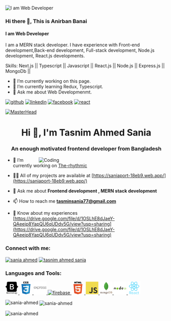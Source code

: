 ![I am Web Developer](https://media.licdn.com/dms/image/D5616AQE9AsgZgO9owA/profile-displaybackgroundimage-shrink_350_1400/0/1691696777369?e=1697068800&v=beta&t=bikZ3oeOAKNUzdHT9fWSp2f4muOEabW0i6sQIg67d8E)
### Hi there 👋, This is Anirban Banai
#### I am Web Developer


I am a MERN stack developer. I have experience with Front-end development,Back-end development, Full-stack development, Node.js development, React.js developments.

Skills: Next.js || Typescript || Javascript || React.js || Node.js || Express.js || MongoDb ||

- 🔭 I’m currently working on this page. 
- 🌱 I’m currently learning Redux, Typescript. 
- 💬 Ask me about Web Developmenmt. 


[<img src='https://cdn.jsdelivr.net/npm/simple-icons@3.0.1/icons/github.svg' alt='github' height='40'>](https://github.com//anirbanbanai)  [<img src='https://cdn.jsdelivr.net/npm/simple-icons@3.0.1/icons/linkedin.svg' alt='linkedin' height='40'>](https://www.linkedin.com/in//anirban-cb-50439b284//)  [<img src='https://cdn.jsdelivr.net/npm/simple-icons@3.0.1/icons/facebook.svg' alt='facebook' height='40'>](https://www.facebook.com//profile.php?id=100077890384340)  [<img src='https://cdn.jsdelivr.net/npm/simple-icons@3.0.1/icons/react.svg' alt='react' height='40'>](https://beautiful-druid-3322e4.netlify.app/)  






[![MasterHead](https://repository-images.githubusercontent.com/588181932/e36ec678-7984-4cdd-8e4c-a3932772ff8e)](https://github.com/Sania-Ahmed)
<h1 align="center">Hi 👋, I'm Tasnim Ahmed Sania</h1>
<h3 align="center">An enough motivated frontend developer from Bangladesh</h3>
<img align="right" alt="Coding" width="400" src="https://miro.medium.com/v2/resize:fit:1400/0*yBvA5CnEX3Sd4aod.gif">


- 🔭 I’m currently working on [The-rhythmic](https://the-rhythmic.web.app/)

- 👨‍💻 All of my projects are available at [https://saniaport-18eb9.web.app/](https://saniaport-18eb9.web.app/)

- 💬 Ask me about **Frontend development , MERN stack development**

- 📫 How to reach me **tasminsania77@gmail.com**

- 📄 Know about my experiences [https://drive.google.com/file/d/1OSLhE8dJaeY-QAeejp8YapQU6qUDdv5G/view?usp=sharing](https://drive.google.com/file/d/1OSLhE8dJaeY-QAeejp8YapQU6qUDdv5G/view?usp=sharing)

<h3 align="left">Connect with me:</h3>
<p align="left">
<a href="https://linkedin.com/in/sania ahmed" target="blank"><img align="center" src="https://raw.githubusercontent.com/rahuldkjain/github-profile-readme-generator/master/src/images/icons/Social/linked-in-alt.svg" alt="sania ahmed" height="30" width="40" /></a>
<a href="https://fb.com/tasnim ahmed sania" target="blank"><img align="center" src="https://raw.githubusercontent.com/rahuldkjain/github-profile-readme-generator/master/src/images/icons/Social/facebook.svg" alt="tasnim ahmed sania" height="30" width="40" /></a>
</p>

<h3 align="left">Languages and Tools:</h3>
<p align="left"> <a href="https://getbootstrap.com" target="_blank" rel="noreferrer"> <img src="https://raw.githubusercontent.com/devicons/devicon/master/icons/bootstrap/bootstrap-plain-wordmark.svg" alt="bootstrap" width="40" height="40"/> </a> <a href="https://www.w3schools.com/css/" target="_blank" rel="noreferrer"> <img src="https://raw.githubusercontent.com/devicons/devicon/master/icons/css3/css3-original-wordmark.svg" alt="css3" width="40" height="40"/> </a> <a href="https://expressjs.com" target="_blank" rel="noreferrer"> <img src="https://raw.githubusercontent.com/devicons/devicon/master/icons/express/express-original-wordmark.svg" alt="express" width="40" height="40"/> </a> <a href="https://firebase.google.com/" target="_blank" rel="noreferrer"> <img src="https://www.vectorlogo.zone/logos/firebase/firebase-icon.svg" alt="firebase" width="40" height="40"/> </a> <a href="https://www.w3.org/html/" target="_blank" rel="noreferrer"> <img src="https://raw.githubusercontent.com/devicons/devicon/master/icons/html5/html5-original-wordmark.svg" alt="html5" width="40" height="40"/> </a> <a href="https://developer.mozilla.org/en-US/docs/Web/JavaScript" target="_blank" rel="noreferrer"> <img src="https://raw.githubusercontent.com/devicons/devicon/master/icons/javascript/javascript-original.svg" alt="javascript" width="40" height="40"/> </a> <a href="https://www.mongodb.com/" target="_blank" rel="noreferrer"> <img src="https://raw.githubusercontent.com/devicons/devicon/master/icons/mongodb/mongodb-original-wordmark.svg" alt="mongodb" width="40" height="40"/> </a> <a href="https://nodejs.org" target="_blank" rel="noreferrer"> <img src="https://raw.githubusercontent.com/devicons/devicon/master/icons/nodejs/nodejs-original-wordmark.svg" alt="nodejs" width="40" height="40"/> </a> <a href="https://reactjs.org/" target="_blank" rel="noreferrer"> <img src="https://raw.githubusercontent.com/devicons/devicon/master/icons/react/react-original-wordmark.svg" alt="react" width="40" height="40"/> </a> </p>

<p><img align="left" src="https://github-readme-stats.vercel.app/api/top-langs?username=sania-ahmed&show_icons=true&locale=en&layout=compact" alt="sania-ahmed" /></p>

<p>&nbsp;<img align="center" src="https://github-readme-stats.vercel.app/api?username=sania-ahmed&show_icons=true&locale=en" alt="sania-ahmed" /></p>

<p><img align="center" src="https://github-readme-streak-stats.herokuapp.com/?user=sania-ahmed&" alt="sania-ahmed" /></p>
